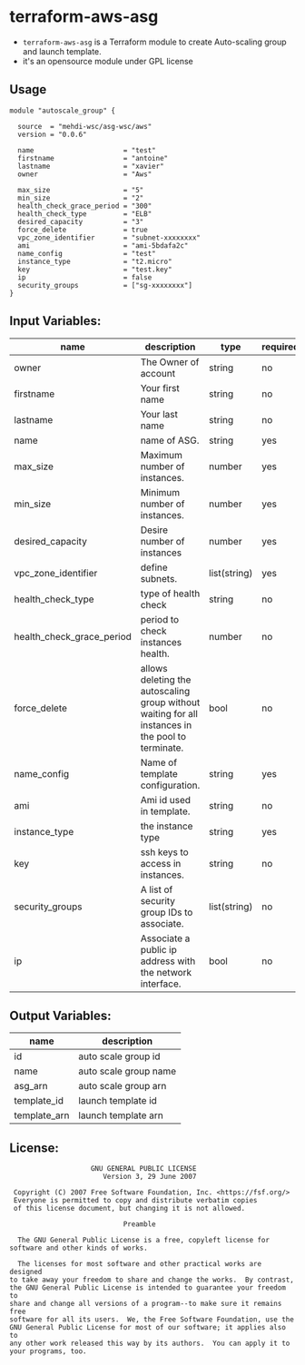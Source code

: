 # terraform-aws-asg

- ``` terraform-aws-asg ``` is a Terraform module to create Auto-scaling group and launch template.
- it's an opensource module under GPL license

## Usage
```
module "autoscale_group" {

  source  = "mehdi-wsc/asg-wsc/aws"
  version = "0.0.6"

  name                      = "test"
  firstname                 = "antoine"
  lastname                  = "xavier"
  owner                     = "Aws"

  max_size                  = "5"
  min_size                  = "2"
  health_check_grace_period = "300"
  health_check_type         = "ELB"
  desired_capacity          = "3"
  force_delete              = true
  vpc_zone_identifier       = "subnet-xxxxxxxx"
  ami                       = "ami-5bdafa2c"
  name_config               = "test"
  instance_type             = "t2.micro"
  key                       = "test.key"
  ip                        = false
  security_groups           = ["sg-xxxxxxxx"]
}
```

## Input Variables:

| name                      | description                                                                                       | type         | required |
|---------------------------|---------------------------------------------------------------------------------------------------|--------------|----------|
| owner                     | The Owner of account                                                                              | string       | no       |
| firstname                 | Your first name                                                                                   | string       | no       |
| lastname                  | Your last name                                                                                    | string       | no       |
| name                      | name of ASG.                                                                                      | string       | yes      |
| max_size                  | Maximum number of instances.                                                                      | number       | yes      |
| min_size                  | Minimum number of instances.                                                                      | number       | yes      |
| desired_capacity          | Desire number of instances                                                                        | number       | yes      |
| vpc_zone_identifier       | define subnets.                                                                                   | list(string) | yes      |
| health_check_type         | type of health check                                                                              | string       | no       |
| health_check_grace_period | period to check instances health.                                                                 | number       | no       |
| force_delete              | allows deleting the autoscaling group without waiting for all instances in the pool to terminate. | bool         | no       |
| name_config               | Name of template configuration.                                                                   | string       | yes      |
| ami                       | Ami id used in template.                                                                          | string       | no       |
| instance_type             | the instance type                                                                                 | string       | yes      |
| key                       | ssh keys to access in instances.                                                                  | string       | no       |
| security_groups           | A list of security group IDs to associate.                                                        | list(string) | no           |
| ip                        | Associate a public ip address with the network interface.                                         | bool         | no       |


## Output Variables:

| name         | description          |
|--------------|----------------------|
| id           | auto scale group id  |
| name         | auto scale group name|
| asg_arn      | auto scale group arn |
| template_id  | launch template id   |
| template_arn |  launch template arn |

## License:
```
                    GNU GENERAL PUBLIC LICENSE
                       Version 3, 29 June 2007

 Copyright (C) 2007 Free Software Foundation, Inc. <https://fsf.org/>
 Everyone is permitted to copy and distribute verbatim copies
 of this license document, but changing it is not allowed.

                            Preamble

  The GNU General Public License is a free, copyleft license for
software and other kinds of works.

  The licenses for most software and other practical works are designed
to take away your freedom to share and change the works.  By contrast,
the GNU General Public License is intended to guarantee your freedom to
share and change all versions of a program--to make sure it remains free
software for all its users.  We, the Free Software Foundation, use the
GNU General Public License for most of our software; it applies also to
any other work released this way by its authors.  You can apply it to
your programs, too.
```
